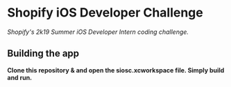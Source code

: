 # Shopify iOS Developer Challenge

_Shopify's 2k19 Summer iOS Developer Intern coding challenge._

## Building the app

**Clone this repository & and open the siosc.xcworkspace file. Simply build and run.**